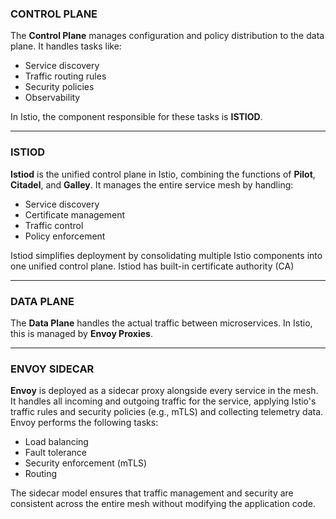 ### CONTROL PLANE
The **Control Plane** manages configuration and policy distribution to the data plane. It handles tasks like:
- Service discovery
- Traffic routing rules
- Security policies
- Observability

In Istio, the component responsible for these tasks is **ISTIOD**.

---

### ISTIOD
**Istiod** is the unified control plane in Istio, combining the functions of **Pilot**, **Citadel**, and **Galley**. It manages the entire service mesh by handling:
- Service discovery
- Certificate management
- Traffic control
- Policy enforcement

Istiod simplifies deployment by consolidating multiple Istio components into one unified control plane.
Istiod has built-in certificate authority (CA)


---

### DATA PLANE
The **Data Plane** handles the actual traffic between microservices. In Istio, this is managed by **Envoy Proxies**.

---

### ENVOY SIDECAR
**Envoy** is deployed as a sidecar proxy alongside every service in the mesh. It handles all incoming and outgoing traffic for the service, applying Istio's traffic rules and security policies (e.g., mTLS) and collecting telemetry data. Envoy performs the following tasks:
- Load balancing
- Fault tolerance
- Security enforcement (mTLS)
- Routing

The sidecar model ensures that traffic management and security are consistent across the entire mesh without modifying the application code.
